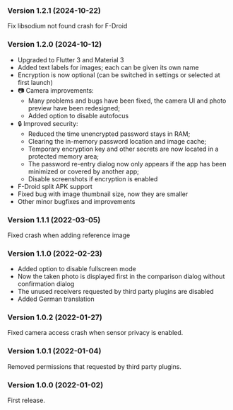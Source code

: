 ### Version 1.2.1 (2024-10-22)

Fix libsodium not found crash for F-Droid

### Version 1.2.0 (2024-10-12)

- Upgraded to Flutter 3 and Material 3
- Added text labels for images; each can be given its own name
- Encryption is now optional (can be switched in settings or selected at first launch)
- 📷️ Camera improvements:
  - Many problems and bugs have been fixed, the camera UI and photo preview have been redesigned;
  - Added option to disable autofocus
- 🔒️ Improved security:
  - Reduced the time unencrypted password stays in RAM;
  - Clearing the in-memory password location and image cache;
  - Temporary encryption key and other secrets are now located in a protected memory area;
  - The password re-entry dialog now only appears if the app has been minimized or covered by another app;
  - Disable screenshots if encryption is enabled
- F-Droid split APK support
- Fixed bug with image thumbnail size, now they are smaller
- Other minor bugfixes and improvements

### Version 1.1.1 (2022-03-05)

Fixed crash when adding reference image

### Version 1.1.0 (2022-02-23)

- Added option to disable fullscreen mode
- Now the taken photo is displayed first in the comparison dialog without confirmation dialog
- The unused receivers requested by third party plugins are disabled
- Added German translation

### Version 1.0.2 (2022-01-27)

Fixed camera access crash when sensor privacy is enabled.

### Version 1.0.1 (2022-01-04)

Removed permissions that requested by third party plugins.

### Version 1.0.0 (2022-01-02)

First release.
